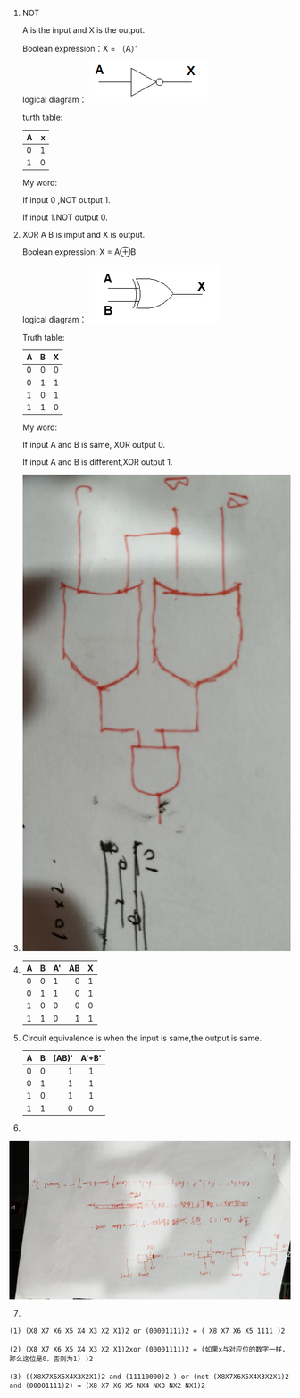 1) NOT

    A is the input and X is the output.

    Boolean expression：X = （A）’
    
    logical diagram： ![](images/NOT.png)

    turth table:

    | A     | x   | 
    | ----- | --: |  
    | 0     |  1  |   
    | 1     |  0  |   

    My word:
    
     If input 0 ,NOT output 1.
     
     If input 1.NOT output 0.
2) XOR
    A B is imput and X is output.

    Boolean expression: X  = A⊕B

    logical diagram： ![](images/XOR.png)

    Truth table:
    
    | A   | B   |  X  |
    | -- | -----:   | :----: |
    | 0   | 0     |   0    |
    | 0   | 1      |   1    |
    | 1    | 0    |   1    |
   | 1 | 1   |   0   |

    My word:

    If input A and B is same, XOR output 0.

    If input A and B is different,XOR output 1.

 3) ![](images/(A+B)(B+C).jpg)

 4)  | A   | B  |A'|AB  |  X  |
        | --|--|-- | --: | :----: |
        | 0   | 0  |1|0   | 1    |
     | 0   | 1  |1 |0   | 1    |
      | 1    | 0  |0|0  |   0   |
     | 1 | 1   | 0|1|  1  |

5)
    Circuit equivalence is when the input is same,the output is same.


    |A|B|(AB)'|A'+B'|
    |-|-|----:|:---:|
    |0|0|1|1|
    |0|1|1|1|
    |1|0|1|1|
    |1|1|0|0|


6)
 ![](images/add.jpg)

7) 

    (1) (X8 X7 X6 X5 X4 X3 X2 X1)2 or (00001111)2 = ( X8 X7 X6 X5 1111 )2

    (2) (X8 X7 X6 X5 X4 X3 X2 X1)2xor (00001111)2 = (如果x与对应位的数字一样，那么这位是0，否则为1) )2

    (3) ((X8X7X6X5X4X3X2X1)2 and (11110000)2 ) or (not (X8X7X6X5X4X3X2X1)2 and (00001111)2) = (X8 X7 X6 X5 NX4 NX3 NX2 NX1)2





